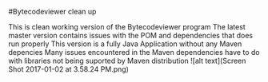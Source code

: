 #Bytecodeviewer clean up 

This is clean working version of the Bytecodeviewer program
The latest master version contains issues with the POM and dependencies that does run properly
This version is a fully Java Application without any Maven depencies
Many issues encountered in the Maven dependencies have to do with libraries not being suported by Maven distribution
![alt text](Screen Shot 2017-01-02 at 3.58.24 PM.png)
